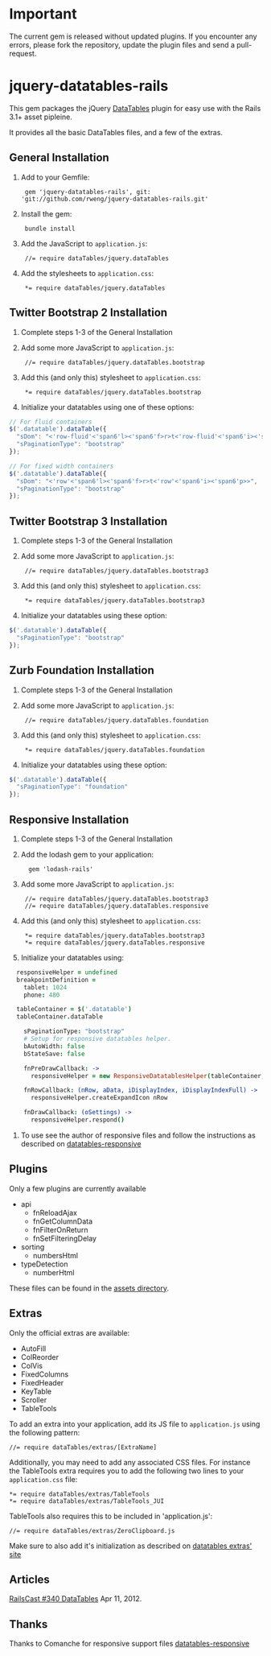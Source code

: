 # Important

The current gem is released without updated plugins. If you encounter any errors, please fork the repository, update the plugin files and send a pull-request.

# jquery-datatables-rails

This gem packages the jQuery [DataTables](http://datatables.net/) plugin for easy use with the Rails 3.1+ asset pipleine.

It provides all the basic DataTables files, and a few of the extras.

## General Installation

1. Add to your Gemfile:

        gem 'jquery-datatables-rails', git: 'git://github.com/rweng/jquery-datatables-rails.git'

1. Install the gem:

        bundle install

1. Add the JavaScript to `application.js`:

        //= require dataTables/jquery.dataTables

1. Add the stylesheets to `application.css`:

        *= require dataTables/jquery.dataTables

## Twitter Bootstrap 2 Installation

1. Complete steps 1-3 of the General Installation
1. Add some more JavaScript to `application.js`:

        //= require dataTables/jquery.dataTables.bootstrap

1. Add this (and only this) stylesheet to `application.css`:

        *= require dataTables/jquery.dataTables.bootstrap

1. Initialize your datatables using one of these options:

```javascript
// For fluid containers
$('.datatable').dataTable({
  "sDom": "<'row-fluid'<'span6'l><'span6'f>r>t<'row-fluid'<'span6'i><'span6'p>>",
  "sPaginationType": "bootstrap"
});
```
```javascript
// For fixed width containers
$('.datatable').dataTable({
  "sDom": "<'row'<'span6'l><'span6'f>r>t<'row'<'span6'i><'span6'p>>",
  "sPaginationType": "bootstrap"
});
```


## Twitter Bootstrap 3 Installation

1. Complete steps 1-3 of the General Installation
1. Add some more JavaScript to `application.js`:

        //= require dataTables/jquery.dataTables.bootstrap3

1. Add this (and only this) stylesheet to `application.css`:

        *= require dataTables/jquery.dataTables.bootstrap3

1. Initialize your datatables using these option:

```javascript
$('.datatable').dataTable({
  "sPaginationType": "bootstrap"
});
```


## Zurb Foundation Installation

1. Complete steps 1-3 of the General Installation

1. Add some more JavaScript to `application.js`:

        //= require dataTables/jquery.dataTables.foundation

1. Add this (and only this) stylesheet to `application.css`:

        *= require dataTables/jquery.dataTables.foundation

1. Initialize your datatables using these option:

```javascript
$('.datatable').dataTable({
  "sPaginationType": "foundation"
});
```

## Responsive Installation

1. Complete steps 1-3 of the General Installation
1. Add the lodash gem to your application:

    ```
      gem 'lodash-rails'
    ```

1. Add some more JavaScript to `application.js`:

        //= require dataTables/jquery.dataTables.bootstrap3
        //= require dataTables/jquery.dataTables.responsive

1. Add this (and only this) stylesheet to `application.css`:

        *= require dataTables/jquery.dataTables.bootstrap3
        *= require dataTables/jquery.dataTables.responsive

1. Initialize your datatables using:

```coffeescript
  responsiveHelper = undefined
  breakpointDefinition =
    tablet: 1024
    phone: 480

  tableContainer = $('.datatable')
  tableContainer.dataTable

    sPaginationType: "bootstrap"
    # Setup for responsive datatables helper.
    bAutoWidth: false
    bStateSave: false

    fnPreDrawCallback: ->
      responsiveHelper = new ResponsiveDatatablesHelper(tableContainer, breakpointDefinition) unless responsiveHelper

    fnRowCallback: (nRow, aData, iDisplayIndex, iDisplayIndexFull) ->
      responsiveHelper.createExpandIcon nRow

    fnDrawCallback: (oSettings) ->
      responsiveHelper.respond()
```

1. To use see the author of responsive files and follow the instructions as described on [datatables-responsive]

## Plugins

Only a few plugins are currently available

* api
    * fnReloadAjax
    * fnGetColumnData
    * fnFilterOnReturn
    * fnSetFilteringDelay
* sorting
    * numbersHtml
* typeDetection
    * numberHtml

These files can be found in the [assets directory][assets].

## Extras

Only the official extras are available:

* AutoFill
* ColReorder
* ColVis
* FixedColumns
* FixedHeader
* KeyTable
* Scroller
* TableTools

To add an extra into your application, add its JS file to `application.js` using the following pattern:

    //= require dataTables/extras/[ExtraName]

Additionally, you may need to add any associated CSS files. For instance the TableTools extra requires
you to add the following two lines to your `application.css` file:

    *= require dataTables/extras/TableTools
    *= require dataTables/extras/TableTools_JUI

TableTools also requires this to be included in 'application.js':

    //= require dataTables/extras/ZeroClipboard.js

Make sure to also add it's initialization as described on [datatables extras' site][datatables_extras]

## Articles

[RailsCast #340 DataTables] Apr 11, 2012.

## Thanks

Thanks to Comanche for responsive support files [datatables-responsive]

[assets]: https://github.com/rweng/jquery-datatables-rails/tree/master/vendor/assets/javascripts/dataTables
[datatables_extras]: http://datatables.net/extras/
[datatables-responsive]: https://github.com/Comanche/datatables-responsive
[RailsCast #340 DataTables]: http://railscasts.com/episodes/340-datatables
